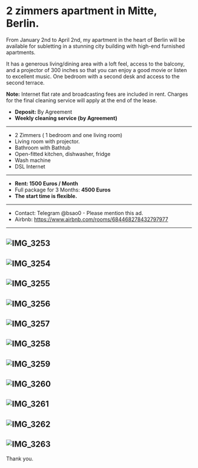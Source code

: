 # 2 zimmers apartment in Mitte, Berlin.

From January 2nd to April 2nd, my apartment in the heart of Berlin will be available for subletting in a stunning city building with high-end furnished apartments. 

It has a generous living/dining area with a loft feel, access to the balcony, and a projector of 300 inches so that you can enjoy a good movie or listen to excellent music. One bedroom with a second desk and access to the second terrace.

**Note:** Internet flat rate and broadcasting fees are included in rent. Charges for the final cleaning service will apply at the end of the lease.

* **Deposit:** By Agreement
* **Weekly cleaning service (by Agreement)**

---
* 2 Zimmers ( 1 bedroom and one living room)
* Living room with projector.
* Bathroom with Bathtub
* Open-fitted kitchen, dishwasher, fridge
* Wash machine
* DSL Internet

---
- **Rent: 1500 Euros / Month**
- Full package for 3 Months: **4500 Euros**
- **The start time is flexible.**

---
- Contact: Telegram @bsao0 - Please mention this ad.
- Airbnb: https://www.airbnb.com/rooms/684468278432797977

---
![IMG_3253](https://user-images.githubusercontent.com/123325/205910960-0b4a2992-8b96-4fcb-a187-b2829813745f.jpeg)
--
![IMG_3254](https://user-images.githubusercontent.com/123325/205910993-9e6da8a7-4b4a-42b0-abeb-3569660e7b93.jpeg)
--
![IMG_3255](https://user-images.githubusercontent.com/123325/205911010-78f961a3-2623-4c75-97f3-56dbc0e2ba33.jpeg)
--
![IMG_3256](https://user-images.githubusercontent.com/123325/205911019-0f09bf6e-7685-4961-98af-01d8c12ec2a4.jpeg)
--
![IMG_3257](https://user-images.githubusercontent.com/123325/205911025-7d51cec1-8cb4-4a2c-b7e7-3fe60b43db27.jpeg)
--
![IMG_3258](https://user-images.githubusercontent.com/123325/205911030-e130e4e3-8b1e-4158-a6b3-f8d0faaa28e2.jpeg)
--
![IMG_3259](https://user-images.githubusercontent.com/123325/205911038-6fce06d0-01d5-4c18-8558-5bfa9aa7cbd6.jpeg)
--
![IMG_3260](https://user-images.githubusercontent.com/123325/205911046-d0a89a12-38bb-4fd1-9863-236f3928525c.jpeg)
--
![IMG_3261](https://user-images.githubusercontent.com/123325/205911052-a8e7ec97-6eb9-41cf-a60c-9ad8c7780b05.jpeg)
--
![IMG_3262](https://user-images.githubusercontent.com/123325/205911066-4268ceac-1966-42a7-9e33-8c6087ffc1be.jpeg)
--
![IMG_3263](https://user-images.githubusercontent.com/123325/205911072-841296b6-738f-4215-a10a-57415553fd01.jpeg)
---

Thank you.
